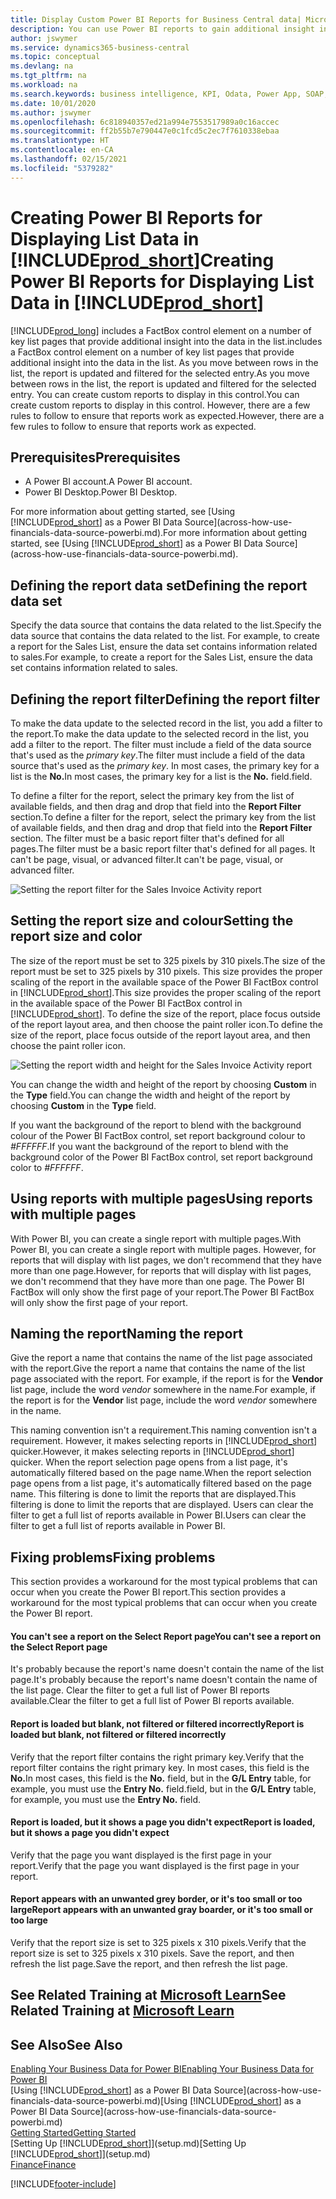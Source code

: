 ```yaml
---
title: Display Custom Power BI Reports for Business Central data| Microsoft Docs
description: You can use Power BI reports to gain additional insight into data in lists.
author: jswymer
ms.service: dynamics365-business-central
ms.topic: conceptual
ms.devlang: na
ms.tgt_pltfrm: na
ms.workload: na
ms.search.keywords: business intelligence, KPI, Odata, Power App, SOAP, analysis
ms.date: 10/01/2020
ms.author: jswymer
ms.openlocfilehash: 6c818940357ed21a994e7553517989a0c16accec
ms.sourcegitcommit: ff2b55b7e790447e0c1fcd5c2ec7f7610338ebaa
ms.translationtype: HT
ms.contentlocale: en-CA
ms.lasthandoff: 02/15/2021
ms.locfileid: "5379282"
---
```

# <a name="creating-power-bi-reports-for-displaying-list-data-in-prod_short"></a><span data-ttu-id="f8881-103">Creating Power BI Reports for Displaying List Data in [!INCLUDE[prod_short](includes/prod_short.md)]</span><span class="sxs-lookup"><span data-stu-id="f8881-103">Creating Power BI Reports for Displaying List Data in [!INCLUDE[prod_short](includes/prod_short.md)]</span></span>

[!INCLUDE[prod_long](includes/prod_long.md)] <span data-ttu-id="f8881-104">includes a FactBox control element on a number of key list pages that provide additional insight into the data in the list.</span><span class="sxs-lookup"><span data-stu-id="f8881-104">includes a FactBox control element on a number of key list pages that provide additional insight into the data in the list.</span></span> <span data-ttu-id="f8881-105">As you move between rows in the list, the report is updated and filtered for the selected entry.</span><span class="sxs-lookup"><span data-stu-id="f8881-105">As you move between rows in the list, the report is updated and filtered for the selected entry.</span></span> <span data-ttu-id="f8881-106">You can create custom reports to display in this control.</span><span class="sxs-lookup"><span data-stu-id="f8881-106">You can create custom reports to display in this control.</span></span> <span data-ttu-id="f8881-107">However, there are a few rules to follow to ensure that reports work as expected.</span><span class="sxs-lookup"><span data-stu-id="f8881-107">However, there are a few rules to follow to ensure that reports work as expected.</span></span>  

## <a name="prerequisites"></a><span data-ttu-id="f8881-108">Prerequisites</span><span class="sxs-lookup"><span data-stu-id="f8881-108">Prerequisites</span></span>

- <span data-ttu-id="f8881-109">A Power BI account.</span><span class="sxs-lookup"><span data-stu-id="f8881-109">A Power BI account.</span></span>
- <span data-ttu-id="f8881-110">Power BI Desktop.</span><span class="sxs-lookup"><span data-stu-id="f8881-110">Power BI Desktop.</span></span>

<span data-ttu-id="f8881-111">For more information about getting started, see [Using [!INCLUDE[prod_short](includes/prod_short.md)] as a Power BI Data Source](across-how-use-financials-data-source-powerbi.md).</span><span class="sxs-lookup"><span data-stu-id="f8881-111">For more information about getting started, see [Using [!INCLUDE[prod_short](includes/prod_short.md)] as a Power BI Data Source](across-how-use-financials-data-source-powerbi.md).</span></span>

## <a name="defining-the-report-data-set"></a><span data-ttu-id="f8881-112">Defining the report data set</span><span class="sxs-lookup"><span data-stu-id="f8881-112">Defining the report data set</span></span>

<span data-ttu-id="f8881-113">Specify the data source that contains the data related to the list.</span><span class="sxs-lookup"><span data-stu-id="f8881-113">Specify the data source that contains the data related to the list.</span></span> <span data-ttu-id="f8881-114">For example, to create a report for the Sales List, ensure the data set contains information related to sales.</span><span class="sxs-lookup"><span data-stu-id="f8881-114">For example, to create a report for the Sales List, ensure the data set contains information related to sales.</span></span>  

## <a name="defining-the-report-filter"></a><span data-ttu-id="f8881-115">Defining the report filter</span><span class="sxs-lookup"><span data-stu-id="f8881-115">Defining the report filter</span></span>

<span data-ttu-id="f8881-116">To make the data update to the selected record in the list, you add a filter to the report.</span><span class="sxs-lookup"><span data-stu-id="f8881-116">To make the data update to the selected record in the list, you add a filter to the report.</span></span> <span data-ttu-id="f8881-117">The filter must include a field of the data source that's used as the *primary key*.</span><span class="sxs-lookup"><span data-stu-id="f8881-117">The filter must include a field of the data source that's used as the *primary key*.</span></span> <span data-ttu-id="f8881-118">In most cases, the primary key for a list is the **No.**</span><span class="sxs-lookup"><span data-stu-id="f8881-118">In most cases, the primary key for a list is the **No.**</span></span> <span data-ttu-id="f8881-119">field.</span><span class="sxs-lookup"><span data-stu-id="f8881-119">field.</span></span>

<span data-ttu-id="f8881-120">To define a filter for the report, select the primary key from the list of available fields, and then drag and drop that field into the **Report Filter** section.</span><span class="sxs-lookup"><span data-stu-id="f8881-120">To define a filter for the report, select the primary key from the list of available fields, and then drag and drop that field into the **Report Filter** section.</span></span> <span data-ttu-id="f8881-121">The filter must be a basic report filter that's defined for all pages.</span><span class="sxs-lookup"><span data-stu-id="f8881-121">The filter must be a basic report filter that's defined for all pages.</span></span> <span data-ttu-id="f8881-122">It can't be page, visual, or advanced filter.</span><span class="sxs-lookup"><span data-stu-id="f8881-122">It can't be page, visual, or advanced filter.</span></span>

![Setting the report filter for the Sales Invoice Activity report](./media/across-how-use-powerbi-reports-factbox/financials-powerbi-report-filter-v3.png)

## <a name="setting-the-report-size-and-color"></a><span data-ttu-id="f8881-124">Setting the report size and colour</span><span class="sxs-lookup"><span data-stu-id="f8881-124">Setting the report size and color</span></span>

<span data-ttu-id="f8881-125">The size of the report must be set to 325 pixels by 310 pixels.</span><span class="sxs-lookup"><span data-stu-id="f8881-125">The size of the report must be set to 325 pixels by 310 pixels.</span></span> <span data-ttu-id="f8881-126">This size provides the proper scaling of the report in the available space of the Power BI FactBox control in [!INCLUDE[prod_short](includes/prod_short.md)].</span><span class="sxs-lookup"><span data-stu-id="f8881-126">This size provides the proper scaling of the report in the available space of the Power BI FactBox control in [!INCLUDE[prod_short](includes/prod_short.md)].</span></span> <span data-ttu-id="f8881-127">To define the size of the report, place focus outside of the report layout area, and then choose the paint roller icon.</span><span class="sxs-lookup"><span data-stu-id="f8881-127">To define the size of the report, place focus outside of the report layout area, and then choose the paint roller icon.</span></span>

![Setting the report width and height for the Sales Invoice Activity report](./media/across-how-use-powerbi-reports-factbox/financials-powerbi-report-sizing-v3.png)

<span data-ttu-id="f8881-129">You can change the width and height of the report by choosing **Custom** in the **Type** field.</span><span class="sxs-lookup"><span data-stu-id="f8881-129">You can change the width and height of the report by choosing **Custom** in the **Type** field.</span></span>

<span data-ttu-id="f8881-130">If you want the background of the report to blend with the background colour of the Power BI FactBox control, set report background colour to *#FFFFFF*.</span><span class="sxs-lookup"><span data-stu-id="f8881-130">If you want the background of the report to blend with the background color of the Power BI FactBox control, set report background color to *#FFFFFF*.</span></span> 

## <a name="using-reports-with-multiple-pages"></a><span data-ttu-id="f8881-131">Using reports with multiple pages</span><span class="sxs-lookup"><span data-stu-id="f8881-131">Using reports with multiple pages</span></span>

<span data-ttu-id="f8881-132">With Power BI, you can create a single report with multiple pages.</span><span class="sxs-lookup"><span data-stu-id="f8881-132">With Power BI, you can create a single report with multiple pages.</span></span> <span data-ttu-id="f8881-133">However, for reports that will display with list pages, we don't recommend that they have more than one page.</span><span class="sxs-lookup"><span data-stu-id="f8881-133">However, for reports that will display with list pages, we don't recommend that they have more than one page.</span></span> <span data-ttu-id="f8881-134">The Power BI FactBox will only show the first page of your report.</span><span class="sxs-lookup"><span data-stu-id="f8881-134">The Power BI FactBox will only show the first page of your report.</span></span>

## <a name="naming-the-report"></a><span data-ttu-id="f8881-135">Naming the report</span><span class="sxs-lookup"><span data-stu-id="f8881-135">Naming the report</span></span>

<span data-ttu-id="f8881-136">Give the report a name that contains the name of the list page associated with the report.</span><span class="sxs-lookup"><span data-stu-id="f8881-136">Give the report a name that contains the name of the list page associated with the report.</span></span> <span data-ttu-id="f8881-137">For example, if the report is for the **Vendor** list page, include the word *vendor* somewhere in the name.</span><span class="sxs-lookup"><span data-stu-id="f8881-137">For example, if the report is for the **Vendor** list page, include the word *vendor* somewhere in the name.</span></span>  

<span data-ttu-id="f8881-138">This naming convention isn't a requirement.</span><span class="sxs-lookup"><span data-stu-id="f8881-138">This naming convention isn't a requirement.</span></span> <span data-ttu-id="f8881-139">However, it makes selecting reports in [!INCLUDE[prod_short](includes/prod_short.md)] quicker.</span><span class="sxs-lookup"><span data-stu-id="f8881-139">However, it makes selecting reports in [!INCLUDE[prod_short](includes/prod_short.md)] quicker.</span></span> <span data-ttu-id="f8881-140">When the report selection page opens from a list page, it's automatically filtered based on the page name.</span><span class="sxs-lookup"><span data-stu-id="f8881-140">When the report selection page opens from a list page, it's automatically filtered based on the page name.</span></span> <span data-ttu-id="f8881-141">This filtering is done to limit the reports that are displayed.</span><span class="sxs-lookup"><span data-stu-id="f8881-141">This filtering is done to limit the reports that are displayed.</span></span> <span data-ttu-id="f8881-142">Users can clear the filter to get a full list of reports available in Power BI.</span><span class="sxs-lookup"><span data-stu-id="f8881-142">Users can clear the filter to get a full list of reports available in Power BI.</span></span>  

## <a name="fixing-problems"></a><span data-ttu-id="f8881-143">Fixing problems</span><span class="sxs-lookup"><span data-stu-id="f8881-143">Fixing problems</span></span>

<span data-ttu-id="f8881-144">This section provides a workaround for the most typical problems that can occur when you create the Power BI report.</span><span class="sxs-lookup"><span data-stu-id="f8881-144">This section provides a workaround for the most typical problems that can occur when you create the Power BI report.</span></span>  

#### <a name="you-cant-see-a-report-on-the-select-report-page"></a><span data-ttu-id="f8881-145">You can't see a report on the Select Report page</span><span class="sxs-lookup"><span data-stu-id="f8881-145">You can't see a report on the Select Report page</span></span>

<span data-ttu-id="f8881-146">It's probably because the report's name doesn't contain the name of the list page.</span><span class="sxs-lookup"><span data-stu-id="f8881-146">It's probably because the report's name doesn't contain the name of the list page.</span></span> <span data-ttu-id="f8881-147">Clear the filter to get a full list of Power BI reports available.</span><span class="sxs-lookup"><span data-stu-id="f8881-147">Clear the filter to get a full list of Power BI reports available.</span></span>  

#### <a name="report-is-loaded-but-blank-not-filtered-or-filtered-incorrectly"></a><span data-ttu-id="f8881-148">Report is loaded but blank, not filtered or filtered incorrectly</span><span class="sxs-lookup"><span data-stu-id="f8881-148">Report is loaded but blank, not filtered or filtered incorrectly</span></span>

<span data-ttu-id="f8881-149">Verify that the report filter contains the right primary key.</span><span class="sxs-lookup"><span data-stu-id="f8881-149">Verify that the report filter contains the right primary key.</span></span> <span data-ttu-id="f8881-150">In most cases, this field is the **No.**</span><span class="sxs-lookup"><span data-stu-id="f8881-150">In most cases, this field is the **No.**</span></span> <span data-ttu-id="f8881-151">field, but in the **G/L Entry** table, for example, you must use the **Entry No.** field.</span><span class="sxs-lookup"><span data-stu-id="f8881-151">field, but in the **G/L Entry** table, for example, you must use the **Entry No.** field.</span></span>

#### <a name="report-is-loaded-but-it-shows-a-page-you-didnt-expect"></a><span data-ttu-id="f8881-152">Report is loaded, but it shows a page you didn't expect</span><span class="sxs-lookup"><span data-stu-id="f8881-152">Report is loaded, but it shows a page you didn't expect</span></span>

<span data-ttu-id="f8881-153">Verify that the page you want displayed is the first page in your report.</span><span class="sxs-lookup"><span data-stu-id="f8881-153">Verify that the page you want displayed is the first page in your report.</span></span>  

#### <a name="report-appears-with-an-unwanted-gray-boarder-or-its-too-small-or-too-large"></a><span data-ttu-id="f8881-154">Report appears with an unwanted grey border, or it's too small or too large</span><span class="sxs-lookup"><span data-stu-id="f8881-154">Report appears with an unwanted gray boarder, or it's too small or too large</span></span>

<span data-ttu-id="f8881-155">Verify that the report size is set to 325 pixels x 310 pixels.</span><span class="sxs-lookup"><span data-stu-id="f8881-155">Verify that the report size is set to 325 pixels x 310 pixels.</span></span> <span data-ttu-id="f8881-156">Save the report, and then refresh the list page.</span><span class="sxs-lookup"><span data-stu-id="f8881-156">Save the report, and then refresh the list page.</span></span>  

## <a name="see-related-training-at-microsoft-learn"></a><span data-ttu-id="f8881-157">See Related Training at [Microsoft Learn](/learn/modules/configure-powerbi-excel-dynamics-365-business-central/index)</span><span class="sxs-lookup"><span data-stu-id="f8881-157">See Related Training at [Microsoft Learn](/learn/modules/configure-powerbi-excel-dynamics-365-business-central/index)</span></span>

## <a name="see-also"></a><span data-ttu-id="f8881-158">See Also</span><span class="sxs-lookup"><span data-stu-id="f8881-158">See Also</span></span>

[<span data-ttu-id="f8881-159">Enabling Your Business Data for Power BI</span><span class="sxs-lookup"><span data-stu-id="f8881-159">Enabling Your Business Data for Power BI</span></span>](admin-powerbi.md)  
<span data-ttu-id="f8881-160">[Using [!INCLUDE[prod_short](includes/prod_short.md)] as a Power BI Data Source](across-how-use-financials-data-source-powerbi.md)</span><span class="sxs-lookup"><span data-stu-id="f8881-160">[Using [!INCLUDE[prod_short](includes/prod_short.md)] as a Power BI Data Source](across-how-use-financials-data-source-powerbi.md)</span></span>  
[<span data-ttu-id="f8881-161">Getting Started</span><span class="sxs-lookup"><span data-stu-id="f8881-161">Getting Started</span></span>](product-get-started.md)  
<span data-ttu-id="f8881-162">[Setting Up [!INCLUDE[prod_short](includes/prod_short.md)]](setup.md)</span><span class="sxs-lookup"><span data-stu-id="f8881-162">[Setting Up [!INCLUDE[prod_short](includes/prod_short.md)]](setup.md)</span></span>  
[<span data-ttu-id="f8881-163">Finance</span><span class="sxs-lookup"><span data-stu-id="f8881-163">Finance</span></span>](finance.md)  


[!INCLUDE[footer-include](includes/footer-banner.md)]